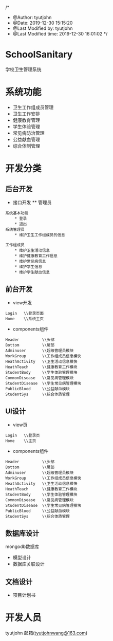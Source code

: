 /*
 * @Author: tyutjohn 
 * @Date: 2019-12-30 15:15:20 
 * @Last Modified by: tyutjohn
 * @Last Modified time: 2019-12-30 16:01:02
 */
# SchoolSanitary
学校卫生管理系统

# 系统功能
* 卫生工作组成员管理
* 卫生工作安排
* 健康教育管理
* 学生体验管理
* 常见病防治管理
* 公益献血管理
* 综合体制管理

# 开发分类
## 后台开发
* 接口开发
** 管理员
```
系统基本功能
    * 登录
    * 退出
系统管理员
    * 维护卫生工作组成员的信息
    
工作组成员
    * 维护卫生活动信息
    * 维护健康教育工作信息
    * 维护常见病信息
    * 维护学生信息
    * 维护学生献血信息
```
## 前台开发
* view开发
```
Login   \\登录页面
Home    \\系统主页

```
* components组件
```
Header          \\头部
Bottom          \\尾部
Adminuser       \\超级管理员模块
WorkGroup       \\工作组成员信息模快
HeathActivity   \\卫生活动信息模快
HeathTeach      \\健康教育工作模块
StudentBody     \\学生体验管理模块
CommonDisease   \\常见病管理模块
StudentDisease  \\学生常见病管理模块
PublicBlood     \\公益献血模块
StudentSys      \\综合体质管理
```
## UI设计
* view页
```
Login   \\登录页
Home    \\主页

```
* components组件
```
Header          \\头部
Bottom          \\尾部
Adminuser       \\超级管理员模块
WorkGroup       \\工作组成员信息模快
HeathActivity   \\卫生活动信息模快
HeathTeach      \\健康教育工作模块
StudentBody     \\学生体验管理模块
CommonDisease   \\常见病管理模块
StudentDisease  \\学生常见病管理模块
PublicBlood     \\公益献血模块
StudentSys      \\综合体质管理
```
## 数据库设计
mongodb数据库
* 模型设计
* 数据库关联设计
## 文档设计
* 项目计划书

# 开发人员
tyutjohn
邮箱(tyutjohnwang@163.com)
